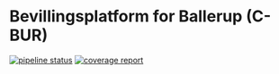 # Bevillingsplatform for Ballerup (C-BUR)
[![pipeline status](https://gitlab.magenta.dk/resource_management/bevillingsplatform/badges/develop/pipeline.svg)](https://gitlab.magenta.dk/resource_management/bevillingsplatform/commits/develop)
[![coverage report](https://gitlab.magenta.dk/resource_management/bevillingsplatform/badges/develop/coverage.svg)](https://gitlab.magenta.dk/resource_management/bevillingsplatform/commits/develop)
